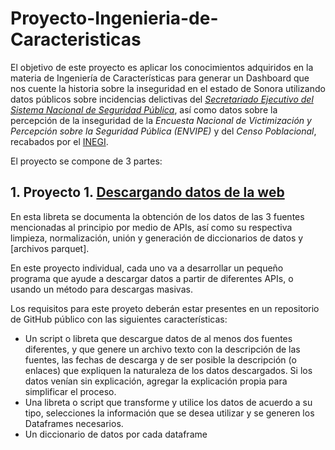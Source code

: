 # Proyecto-Ingenieria-de-Caracteristicas

El objetivo de este proyecto es aplicar los conocimientos adquiridos en la materia de Ingeniería de Características para generar un Dashboard que nos cuente la historia sobre la inseguridad en el estado de Sonora utilizando datos públicos sobre incidencias delictivas del [*Secretariado Ejecutivo del Sistema Nacional de Seguridad Pública*](https://www.gob.mx/sesnsp), así como datos sobre la percepción de la inseguridad de la *Encuesta Nacional de Victimización y Percepción sobre la Seguridad Pública (ENVIPE)* y del *Censo Poblacional*, recabados por el [INEGI](https://www.inegi.org.mx/default.html). 

El proyecto se compone de 3 partes: 

## 1. Proyecto 1. [Descargando datos de la web](https://github.com/osirisizs/Proyecto-Ingenieria-de-Caracteristicas/blob/main/Proyecto1_Descargando_Datos.ipynb)
   En esta libreta se documenta la obtención de los datos de las 3 fuentes mencionadas al principio por medio de APIs, así como su respectiva limpieza, normalización,      unión y generación de diccionarios de datos y [archivos parquet].

En este proyecto individual, cada uno va a desarrollar un pequeño programa que ayude a descargar datos a partir de diferentes APIs, o usando un método para descargas masivas.

Los requisitos para este proyeto deberán estar presentes en un repositorio de GitHub público con las siguientes características:

+ Un script o libreta que descargue datos de al menos dos fuentes diferentes, y que genere un archivo texto con la descripción de las fuentes, las fechas de descarga y de ser posible la descripción (o enlaces) que expliquen la naturaleza de los datos descargados. Si los datos venían sin explicación, agregar la explicación propia para simplificar el proceso.
+ Una libreta o script que transforme y utilice los datos de acuerdo a su tipo, selecciones la información que se desea utilizar y se generen los Dataframes necesarios.
+ Un diccionario de datos por cada dataframe
